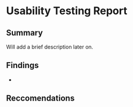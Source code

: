 # Usability Testing Report

## Summary
Will add a brief description later on.

## Findings

- 

## Reccomendations

